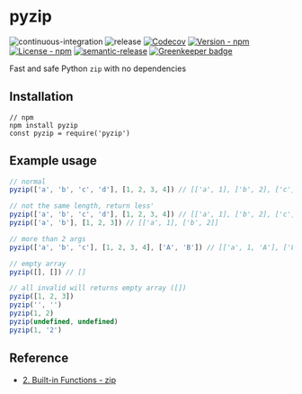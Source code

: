 # pyzip

![continuous-integration](https://github.com/jojoee/pyzip/workflows/continuous-integration/badge.svg?branch=master)
![release](https://github.com/jojoee/pyzip/workflows/release/badge.svg?branch=master)
[![Codecov](https://img.shields.io/codecov/c/github/jojoee/pyzip.svg)](https://codecov.io/github/jojoee/pyzip)
[![Version - npm](https://img.shields.io/npm/v/pyzip.svg)](https://www.npmjs.com/package/pyzip)
[![License - npm](https://img.shields.io/npm/l/pyzip.svg)](http://opensource.org/licenses/MIT)
[![semantic-release](https://img.shields.io/badge/%20%20%F0%9F%93%A6%F0%9F%9A%80-semantic--release-e10079.svg?style=flat-square)](https://github.com/semantic-release/semantic-release) [![Greenkeeper badge](https://badges.greenkeeper.io/jojoee/pyzip.svg)](https://greenkeeper.io/)

Fast and safe Python `zip` with no dependencies

## Installation

```
// npm
npm install pyzip
const pyzip = require('pyzip')
```

## Example usage

```javascript
// normal
pyzip(['a', 'b', 'c', 'd'], [1, 2, 3, 4]) // [['a', 1], ['b', 2], ['c', 3], ['d', 4]]

// not the same length, return less'
pyzip(['a', 'b', 'c', 'd'], [1, 2, 3, 4]) // [['a', 1], ['b', 2], ['c', 3], ['d', 4]]
pyzip(['a', 'b'], [1, 2, 3]) // [['a', 1], ['b', 2]]

// more than 2 args
pyzip(['a', 'b', 'c'], [1, 2, 3, 4], ['A', 'B']) // [['a', 1, 'A'], ['b', 2, 'B']]

// empty array
pyzip([], []) // []

// all invalid will returns empty array ([])
pyzip([1, 2, 3])
pyzip('', '')
pyzip(1, 2)
pyzip(undefined, undefined)
pyzip(1, '2')
```

## Reference
- [2. Built-in Functions - zip](https://docs.python.org/3/library/functions.html#zip)
